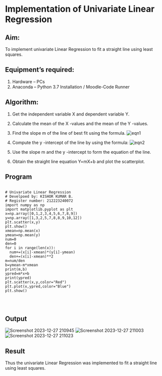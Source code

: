 # Implementation of Univariate Linear Regression
## Aim:
To implement univariate Linear Regression to fit a straight line using least squares.
## Equipment’s required:
1.	Hardware – PCs
2.	Anaconda – Python 3.7 Installation / Moodle-Code Runner
## Algorithm:
1.	Get the independent variable X and dependent variable Y.
2.	Calculate the mean of the X -values and the mean of the Y -values.
3.	Find the slope m of the line of best fit using the formula.  	![eqn1](https://github.com/Kishorerz/Univariate-Linear-Regression/assets/144451216/e9a2c5f6-c300-4080-829f-292dc93f3ef1)


7.	Compute the y -intercept of the line by using the formula:  ![eqn2](https://github.com/Kishorerz/Univariate-Linear-Regression/assets/144451216/ac237349-2968-4815-9dd6-bd86ec18827d)


   
8.	Use the slope m and the y -intercept to form the equation of the line.
9.	Obtain the straight line equation Y=mX+b and plot the scatterplot.
## Program
```

# Univariate Linear Regression
# Develpoed by: KISHOR KUMAR B.
# Register number: 212223240072
import numpy as np
import matplotlib.pyplot as plt
x=np.array([0,1,2,3,4,5,6,7,8,9])
y=np.array([1,3,2,5,7,8,8,9,10,12])
plt.scatter(x,y)
plt.show()
xmean=np.mean(x)
ymean=np.mean(y)
num=0
den=0
for i in range(len(x)):
  num+=(x[i]-xmean)*(y[i]-ymean)
  den+=(x[i]-xmean)**2
m=num/den
b=ymean-m*xmean
print(m,b)
ypred=m*x+b
print(ypred)
plt.scatter(x,y,color="Red")
plt.plot(x,ypred,color="Blue")
plt.show()




```
## Output
![Screenshot 2023-12-27 210945](https://github.com/Kishorerz/Univariate-Linear-Regression/assets/144451216/0d722858-b57b-4054-ac11-8f1705738521)
![Screenshot 2023-12-27 211003](https://github.com/Kishorerz/Univariate-Linear-Regression/assets/144451216/d3f9b17d-5b79-4c83-8323-6cc5ffdd2e03)
![Screenshot 2023-12-27 211023](https://github.com/Kishorerz/Univariate-Linear-Regression/assets/144451216/241b56c9-e4d8-4344-812e-0dddd92ddcd3)


## Result
Thus the univariate Linear Regression was implemented to fit a straight line using least squares.
